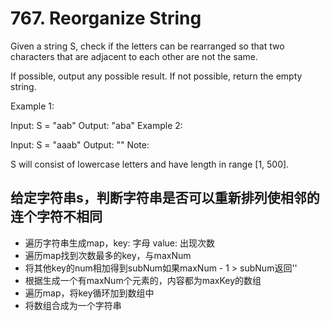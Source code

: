 # 767. Reorganize String

Given a string S, check if the letters can be rearranged so that two characters that are adjacent to each other are not the same.

If possible, output any possible result.  If not possible, return the empty string.

Example 1:

Input: S = "aab"
Output: "aba"
Example 2:

Input: S = "aaab"
Output: ""
Note:

S will consist of lowercase letters and have length in range [1, 500].

## 给定字符串s，判断字符串是否可以重新排列使相邻的连个字符不相同

- 遍历字符串生成map，key: 字母 value: 出现次数
- 遍历map找到次数最多的key，与maxNum
- 将其他key的num相加得到subNum如果maxNum - 1 > subNum返回''
- 根据生成一个有maxNum个元素的，内容都为maxKey的数组
- 遍历map，将key循环加到数组中
- 将数组合成为一个字符串